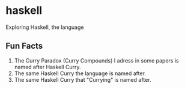 # haskell
Exploring Haskell, the language

## Fun Facts

1. The Curry Paradox (Curry Compounds) I adress in some papers is named after Haskell Curry.
2. The same Haskell Curry the language is named after.
3. The same Haskell Curry that "Currying" is named after.
